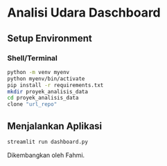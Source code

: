 # Analisi Udara Daschboard

## Setup Environment

### Shell/Terminal
```sh
python -m venv myenv
python myenv/bin/activate
pip install -r requirements.txt
mkdir proyek_analisis_data
cd proyek_analisis_data
clone "url_repo"
```

## Menjalankan Aplikasi
```sh
streamlit run dashboard.py
```

Dikembangkan oleh Fahmi.
